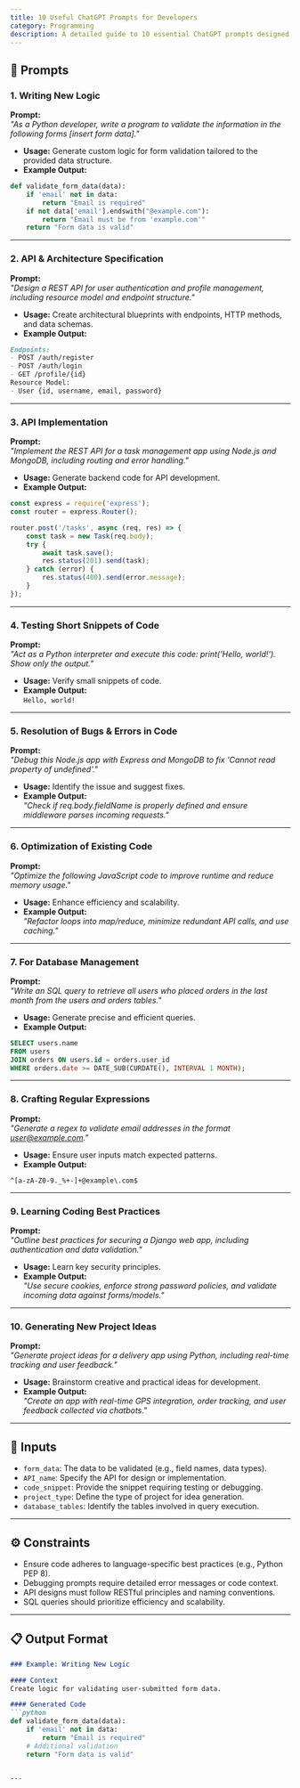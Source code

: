 ```yaml
---
title: 10 Useful ChatGPT Prompts for Developers
category: Programming
description: A detailed guide to 10 essential ChatGPT prompts designed to assist developers in various aspects of software development, including coding, debugging, API design, database management, and learning best practices.
---
```


## 🔧 Prompts

### **1. Writing New Logic**
**Prompt:**  
*"As a Python developer, write a program to validate the information in the following forms [insert form data]."*  
- **Usage:** Generate custom logic for form validation tailored to the provided data structure.  
- **Example Output:**  
```python
def validate_form_data(data):
    if 'email' not in data:
        return "Email is required"
    if not data['email'].endswith("@example.com"):
        return "Email must be from 'example.com'"
    return "Form data is valid"
```

---

### **2. API & Architecture Specification**
**Prompt:**  
*"Design a REST API for user authentication and profile management, including resource model and endpoint structure."*  
- **Usage:** Create architectural blueprints with endpoints, HTTP methods, and data schemas.  
- **Example Output:**  
```markdown
Endpoints:
- POST /auth/register
- POST /auth/login
- GET /profile/{id}
Resource Model:
- User {id, username, email, password}
```

---

### **3. API Implementation**
**Prompt:**  
*"Implement the REST API for a task management app using Node.js and MongoDB, including routing and error handling."*  
- **Usage:** Generate backend code for API development.  
- **Example Output:**  
```javascript
const express = require('express');
const router = express.Router();

router.post('/tasks', async (req, res) => {
    const task = new Task(req.body);
    try {
        await task.save();
        res.status(201).send(task);
    } catch (error) {
        res.status(400).send(error.message);
    }
});
```

---

### **4. Testing Short Snippets of Code**
**Prompt:**  
*"Act as a Python interpreter and execute this code: print('Hello, world!'). Show only the output."*  
- **Usage:** Verify small snippets of code.  
- **Example Output:**  
`Hello, world!`

---

### **5. Resolution of Bugs & Errors in Code**
**Prompt:**  
*"Debug this Node.js app with Express and MongoDB to fix 'Cannot read property of undefined'."*  
- **Usage:** Identify the issue and suggest fixes.  
- **Example Output:**  
*"Check if req.body.fieldName is properly defined and ensure middleware parses incoming requests."*

---

### **6. Optimization of Existing Code**
**Prompt:**  
*"Optimize the following JavaScript code to improve runtime and reduce memory usage."*  
- **Usage:** Enhance efficiency and scalability.  
- **Example Output:**  
*"Refactor loops into map/reduce, minimize redundant API calls, and use caching."*

---

### **7. For Database Management**
**Prompt:**  
*"Write an SQL query to retrieve all users who placed orders in the last month from the users and orders tables."*  
- **Usage:** Generate precise and efficient queries.  
- **Example Output:**  
```sql
SELECT users.name
FROM users
JOIN orders ON users.id = orders.user_id
WHERE orders.date >= DATE_SUB(CURDATE(), INTERVAL 1 MONTH);
```

---

### **8. Crafting Regular Expressions**
**Prompt:**  
*"Generate a regex to validate email addresses in the format user@example.com."*  
- **Usage:** Ensure user inputs match expected patterns.  
- **Example Output:**  
```regex
^[a-zA-Z0-9._%+-]+@example\.com$
```

---

### **9. Learning Coding Best Practices**
**Prompt:**  
*"Outline best practices for securing a Django web app, including authentication and data validation."*  
- **Usage:** Learn key security principles.  
- **Example Output:**  
*"Use secure cookies, enforce strong password policies, and validate incoming data against forms/models."*

---

### **10. Generating New Project Ideas**
**Prompt:**  
*"Generate project ideas for a delivery app using Python, including real-time tracking and user feedback."*  
- **Usage:** Brainstorm creative and practical ideas for development.  
- **Example Output:**  
*"Create an app with real-time GPS integration, order tracking, and user feedback collected via chatbots."*

---

## 🧩 Inputs

- `form_data`: The data to be validated (e.g., field names, data types).  
- `API_name`: Specify the API for design or implementation.  
- `code_snippet`: Provide the snippet requiring testing or debugging.  
- `project_type`: Define the type of project for idea generation.  
- `database_tables`: Identify the tables involved in query execution.  

---

## ⚙️ Constraints

- Ensure code adheres to language-specific best practices (e.g., Python PEP 8).  
- Debugging prompts require detailed error messages or code context.  
- API designs must follow RESTful principles and naming conventions.  
- SQL queries should prioritize efficiency and scalability.

---

## 📋 Output Format

```markdown
### Example: Writing New Logic

#### Context
Create logic for validating user-submitted form data.

#### Generated Code
```python
def validate_form_data(data):
    if 'email' not in data:
        return "Email is required"
    # Additional validation
    return "Form data is valid"
```
```

---

